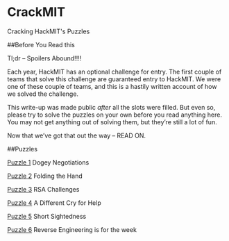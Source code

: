 # CrackMIT
Cracking HackMIT's Puzzles

##Before You Read this

Tl;dr – Spoilers Abound!!!!

Each year, HackMIT has an optional challenge for entry. The first couple of teams that solve this challenge are guaranteed entry to HackMIT. We were one of these couple of teams, and this is a hastily written account of how we solved the challenge.

This write-up was made public *after* all the slots were filled. But even so, please try to solve the puzzles on your own before you read anything here. You may not get anything out of solving them, but they’re still a lot of fun.

Now that we’ve got that out the way – READ ON.


##Puzzles

[Puzzle 1](https://github.com/MAKE-UIUC/CrackMIT/tree/master/Puzzle%201)
Dogey Negotiations

[Puzzle 2](https://github.com/MAKE-UIUC/CrackMIT/tree/master/Puzzle%202)
Folding the Hand

[Puzzle 3](https://github.com/MAKE-UIUC/CrackMIT/tree/master/Puzzle%203)
RSA Challenges

[Puzzle 4](https://github.com/MAKE-UIUC/CrackMIT/tree/master/Puzzle%204)
A Different Cry for Help

[Puzzle 5](https://github.com/MAKE-UIUC/CrackMIT/tree/master/Puzzle%205)
Short Sightedness

[Puzzle 6](https://github.com/MAKE-UIUC/CrackMIT/tree/master/Puzzle%206)
Reverse Engineering is for the week
